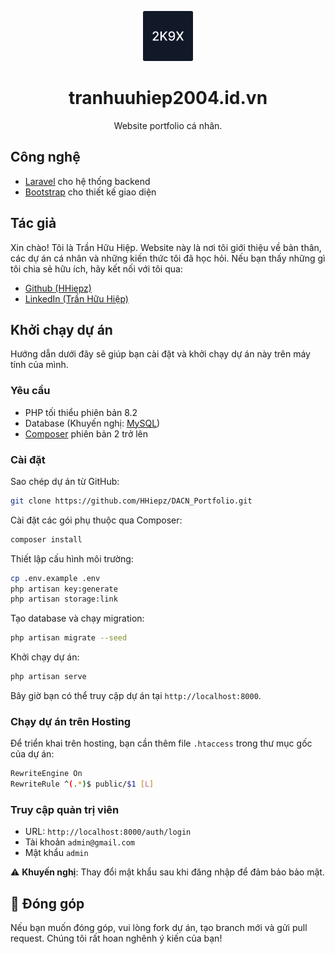 <p align="center">
  <img alt="tranhuuhiep2004.id.vn" src="public/images/logo/2k9x.svg" width="80" />
</p>
<h1 align="center">
  tranhuuhiep2004.id.vn
</h1>

<p align="center">Website portfolio cá nhân.</p>

## Công nghệ

- [Laravel](https://laravel.com/docs/10.x/releases) cho hệ thống backend
- [Bootstrap](https://getbootstrap.com/) cho thiết kế giao diện

## Tác giả

Xin chào! Tôi là Trần Hữu Hiệp. Website này là nơi tôi giới thiệu về bản thân, các dự án cá nhân và những kiến thức tôi đã học hỏi. Nếu bạn thấy những gì tôi chia sẻ hữu ích, hãy kết nối với tôi qua:

- [Github (HHiepz)](https://www.github.com/hhiepz)
- [LinkedIn (Trần Hữu Hiệp)](https://www.linkedin.com/in/hhiepz/)


## Khởi chạy dự án

Hướng dẫn dưới đây sẽ giúp bạn cài đặt và khởi chạy dự án này trên máy tính của mình.

### Yêu cầu

- PHP tối thiểu phiên bản 8.2
- Database (Khuyến nghị: [MySQL](https://www.mysql.com/))
- [Composer](https://getcomposer.org/download/) phiên bản 2 trở lên

### Cài đặt

Sao chép dự án từ GitHub:
```bash
git clone https://github.com/HHiepz/DACN_Portfolio.git
```

Cài đặt các gói phụ thuộc qua Composer:
```bash
composer install
```

Thiết lập cấu hình môi trường:
```bash
cp .env.example .env
php artisan key:generate
php artisan storage:link
```

Tạo database và chạy migration:
```bash
php artisan migrate --seed
```

Khởi chạy dự án:
```bash
php artisan serve
```

Bây giờ bạn có thể truy cập dự án tại `http://localhost:8000`.

### Chạy dự án trên Hosting

Để triển khai trên hosting, bạn cần thêm file `.htaccess` trong thư mục gốc của dự án:

```bash
RewriteEngine On
RewriteRule ^(.*)$ public/$1 [L]
```

### Truy cập quản trị viên

- URL: `http://localhost:8000/auth/login`
- Tài khoản `admin@gmail.com`
- Mật khẩu `admin`

⚠️ **Khuyến nghị**: Thay đổi mật khẩu sau khi đăng nhập để đảm bảo bảo mật.

## 🤝 Đóng góp
Nếu bạn muốn đóng góp, vui lòng fork dự án, tạo branch mới và gửi pull request. Chúng tôi rất hoan nghênh ý kiến của bạn!

